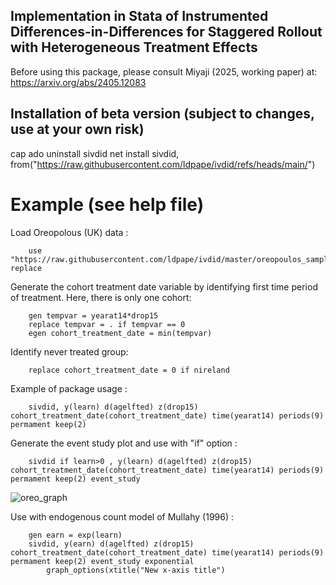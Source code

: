 ## Implementation in Stata of Instrumented Differences-in-Differences for Staggered Rollout with Heterogeneous Treatment Effects
Before using this package, please consult Miyaji (2025, working paper) at: https://arxiv.org/abs/2405.12083

## Installation of beta version (subject to changes, use at your own risk)
cap ado uninstall sivdid
net install sivdid, from("https://raw.githubusercontent.com/ldpape/ivdid/refs/heads/main/")

# Example (see help file)

Load Oreopolous (UK) data :

        use "https://raw.githubusercontent.com/ldpape/ivdid/master/oreopoulos_sample.dta", replace

Generate the cohort treatment date variable by identifying first time period of treatment. Here, there is only one cohort:

        gen tempvar = yearat14*drop15
        replace tempvar = . if tempvar == 0
        egen cohort_treatment_date = min(tempvar)

Identify never treated group:

        replace cohort_treatment_date = 0 if nireland

Example of package usage :

        sivdid, y(learn) d(agelfted) z(drop15) cohort_treatment_date(cohort_treatment_date) time(yearat14) periods(9) permament keep(2)

Generate the event study plot and use with "if" option :

        sivdid if learn>0 , y(learn) d(agelfted) z(drop15) cohort_treatment_date(cohort_treatment_date) time(yearat14) periods(9) permament keep(2) event_study
   ![oreo_graph](https://github.com/user-attachments/assets/3069fdd6-dd49-44d9-ae01-5024f62894f3)


Use with endogenous count model of Mullahy (1996) : 

        gen earn = exp(learn)
        sivdid, y(earn) d(agelfted) z(drop15) cohort_treatment_date(cohort_treatment_date) time(yearat14) periods(9) permament keep(2) event_study exponential
            graph_options(xtitle("New x-axis title")


